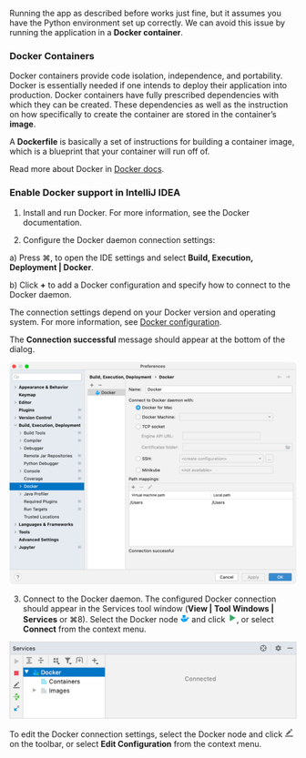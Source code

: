 Running the app as described before works just fine, but it assumes you have the Python environment set up correctly. We can avoid this issue by running the application in a **Docker container**.

### Docker Containers

Docker containers provide code isolation, independence, and portability. Docker is essentially needed 
if one intends to deploy their application into production. Docker containers have fully prescribed 
dependencies with which they can be created. These dependencies as well as the instruction on how 
specifically to create the container are stored in the container’s **image**.

A **Dockerfile** is basically a set of instructions for building a container image, which is a blueprint that your container will run off of.

Read more about Docker in [Docker docs](https://docs.docker.com/).

### Enable Docker support in IntelliJ IDEA

1. Install and run Docker. For more information, see the Docker documentation.

2. Configure the Docker daemon connection settings:


a) Press ⌘, to open the IDE settings and select **Build, Execution, Deployment | Docker**.


b) Click **+** to add a Docker configuration and specify how to connect to the Docker daemon.

The connection settings depend on your Docker version and operating system. For more information, see [Docker configuration](https://www.jetbrains.com/help/idea/docker-connection-settings.html).

The **Connection successful** message should appear at the bottom of the dialog.

![](images/img.png)

3. Connect to the Docker daemon.
   The configured Docker connection should appear in the Services tool window (**View | Tool Windows | Services** or ⌘8). Select the Docker node ![](images/img_2.png) and click ![](images/img_3.png), or select **Connect** from the context menu.

![](images/img_1.png)

To edit the Docker connection settings, select the Docker node and click ![](images/img_4.png) on the toolbar, or select **Edit Configuration** from the context menu.

<style>
img {
  display: inline !important;
}
</style>